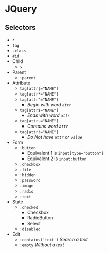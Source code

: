 # JQuery
## Selectors
- `*`
- `tag`
- `.class`
- `#id`
- Child
    - `>`
- Parent
    - `:parent`
- Attribute
    - `tag[attr|="NAME"]`
    - `tag[attr*="NAME"]`
    - `tag[attr^="NAME"]`
        - _Begin with word `attr`_
    - `tag[attr$="NAME"]`
        - _Ends with word `attr`_
    - `tag[attr~="NAME"]`
        - _Contains word `attr`_
    - `tag[attr!="NAME"]`
        - _Do Not have `attr` or `value`_
- Form
    - `:button`
        - Equivalent 1 is `input[type="button"]`
        - Equivalent 2 is `input:button`
    - `:checkbox`
    - `:file`
    - `:hidden`
    - `:password`
    - `:image`
    - `:radio`
    - `:text`
- State
    - `:checked`
        - Checkbox
        - RadioButton
        - Select
    - `:disabled`
- Edit
    - `:contains('text')`
        _Search a text_
    - `:empty`
        _Without a text_
    
